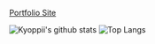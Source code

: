 [Portfolio Site](https://kyoppii13.github.io/)

![Kyoppii's github stats](https://github-readme-stats.vercel.app/api?username=kyoppii13&show_icons=true&theme=radical)
![Top Langs](https://github-readme-stats.vercel.app/api/top-langs/?username=kyoppii13&theme=radical)
